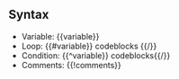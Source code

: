 ## Syntax

- Variable: {{variable}}
- Loop: {{#variable}} codeblocks {{/}}
- Condition: {{^variable}} codeblocks{{/}} 
- Comments: {{!comments}}
